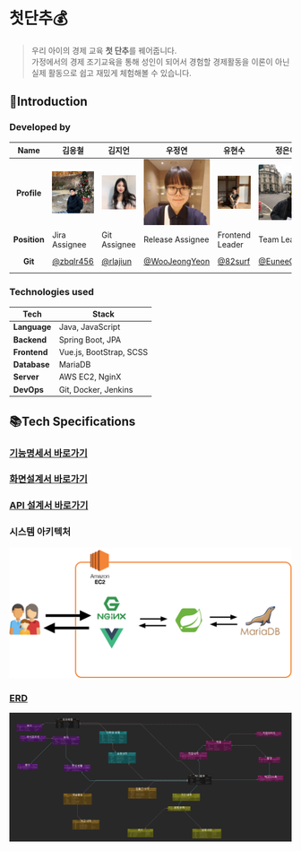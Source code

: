 # 첫단추💰
> 우리 아이의 경제 교육 **첫 단추**를 꿰어줍니다.  
가정에서의 경제 조기교육을 통해 성인이 되어서 경험할 경제활동을 이론이 아닌 실제 활동으로 쉽고 재밌게 체험해볼 수 있습니다.

## 👋Introduction

### Developed by

|   **Name**    | 김응철                             | 김지언                                     | 우정연                             | 유현수                             | 정은이                             | 황승연                             |
|:---------:|---------------------------------|-----------------------------------------|---------------------------------|---------------------------------|---------------------------------|---------------------------------|
|  **Profile**  | ![image](image/profile/김응철.jpg) | ![image](image/profile/김지언.jpg)         | ![image](image/profile/우정연.jpg) | ![image](image/profile/유현수.jpg) | ![image](image/profile/정은이.jpg) | ![image](image/profile/황승연.jpg) |
| **Position**  | Jira Assignee                   | Git Assignee                            | Release Assignee                | Frontend Leader                 | Team Leader                     | Backend Leader                  |
|    **Git**    | [@zbqlr456](https://github.com/zbqlr456) | [@rlajiun](https://github.com/rlajiun)  | [@WooJeongYeon](https://github.com/WooJeongYeon) | [@82surf](https://github.com/82surf) | [@EuneeChung](https://github.com/EuneeChung) | [@yeon-s](https://github.com/yeon-s) |

### Technologies used

| Tech         | Stack                   |
|--------------|-------------------------|
| **Language** | Java, JavaScript        |
| **Backend**  | Spring Boot, JPA        |
| **Frontend** | Vue.js, BootStrap, SCSS |
| **Database** | MariaDB                 |
| **Server**   | AWS EC2, NginX          |
| **DevOps**   | Git, Docker, Jenkins    |

## 📚Tech Specifications
### [기능명세서 바로가기](https://docs.google.com/spreadsheets/d/1hQY69DIqmML3cubXh1oSkBYgT4yhRZiXsK6mI_f-EeI/edit#gid=0)

### [화면설계서 바로가기](https://www.figma.com/file/WZHm2zGmlgqLCwbs7ftYLR/%EC%B2%AB%EB%8B%A8%EC%B6%94?node-id=585%3A3019)

### [API 설계서 바로가기](https://docs.google.com/spreadsheets/d/1hQY69DIqmML3cubXh1oSkBYgT4yhRZiXsK6mI_f-EeI/edit#gid=1081310975)

### 시스템 아키텍처
![시스템 아키텍처](image/specifications/system_structure.png)

### [ERD](https://www.erdcloud.com/d/Y3ckhChEQzB2jEARM)
![ERD](image/specifications/erd.png)
